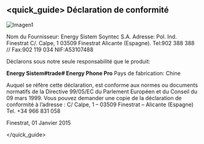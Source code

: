 ## <quick_guide> Déclaration de conformité

![Imagen1](http://static.energysistem.com/images/manuals/42258/54994043de633.jpg)

Nom du Fournisseur:
Energy Sistem Soyntec S.A.
Adresse: Pol. Ind. Finestrat C/. Calpe, 1
03509 Finestrat Alicante (Espagne).
Tel:902 388 388 // Fax:902 119 034
NIF:A53107488

Déclarons sous notre seule responsabilité que le produit:

**Energy Sistem#trade# Energy Phone Pro**
Pays de fabrication: Chine

Auquel se réfère cette déclaration, est conforme aux normes ou documents
normatifs de la Directive 99/05/EC du Parlement Européen et du Conseil du 09
mars 1999.
Vous pouvez demander une copie de la déclaration de conformité à l’adresse :
C/ Calpe, 1 – 03509 Finestrat – Alicante (Espagne) Tel. +34 966 831 058

Finestrat, 01 Janvier 2015

</quick_guide>

